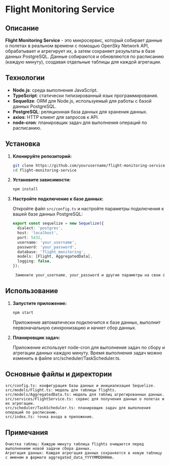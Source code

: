 # Flight Monitoring Service

## Описание

**Flight Monitoring Service** - это микросервис, который собирает данные о полетах в реальном времени с помощью OpenSky Network API, обрабатывает и агрегирует их, а затем сохраняет результаты в базе данных PostgreSQL. Данные собираются и обновляются по расписанию (каждую минуту), создавая отдельные таблицы для каждой агрегации.

## Технологии

- **Node.js**: среда выполнения JavaScript.
- **TypeScript**: статически типизированный язык программирования.
- **Sequelize**: ORM для Node.js, используемый для работы с базой данных PostgreSQL.
- **PostgreSQL**: реляционная база данных для хранения данных.
- **axios**: HTTP клиент для запросов к API.
- **node-cron**: планировщик задач для выполнения операций по расписанию.

## Установка

1. **Клонируйте репозиторий:**

    ```bash
    git clone https://github.com/yourusername/flight-monitoring-service.git
    cd flight-monitoring-service
    ```

2. **Установите зависимости:**

    ```bash
    npm install
    ```

3. **Настройте подключение к базе данных:**

   Откройте файл `src/config.ts` и настройте параметры подключения к вашей базе данных PostgreSQL:

   ```typescript
   export const sequelize = new Sequelize({
     dialect: 'postgres',
     host: 'localhost',
     port: 5432,
     username: 'your_username',
     password: 'your_password',
     database: 'flight_monitoring',
     models: [Flight, AggregatedData],
     logging: false,
   });

    Замените your_username, your_password и другие параметры на свои собственные.

## Использование

1. **Запустите приложение:**

    ```bash
    npm start
    ```

    Приложение автоматически подключится к базе данных, выполнит первоначальную синхронизацию и начнет сбор данных.

2. **Планировщик задач:**

    Приложение использует node-cron для выполнения задач по сбору и агрегации данных каждую минуту. Время выполнения задач можно изменить в файле src/scheduler/TaskScheduler.ts.

## Основные файлы и директории

    src/config.ts: конфигурация базы данных и инициализация Sequelize.
    src/models/Flight.ts: модель для таблицы flights.
    src/models/AggregatedData.ts: модель для таблиц агрегированных данных.
    src/services/FlightService.ts: сервис для получения данных о полетах и их агрегации.
    src/scheduler/TaskScheduler.ts: планировщик задач для выполнения операций по расписанию.
    src/index.ts: точка входа в приложение.

## Примечания

    Очистка таблиц: Каждую минуту таблица flights очищается перед выполнением новой задачи сбора данных.
    Агрегация данных: Каждая агрегация данных сохраняется в новую таблицу с именем в формате aggregated_data_YYYYMMDDHHmm.
